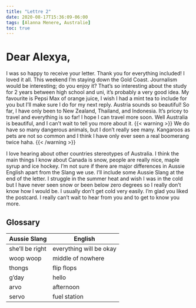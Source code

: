 ```yaml
---
title: "Lettre 2"
date: 2020-08-17T15:36:09-06:00
tags: [Alanna Menere, Australie]
toc: true
---
```

# Dear Alexya, 
I was so happy to receive your letter. Thank you for everything included! I loved it all. This weekend I’m staying down the Gold Coast. Journalism would be interesting; do you enjoy it? That’s so interesting about the study for 2 years between high school and uni, it’s probably a very good idea. My favourite is Pepsi Max of orange juice, I wish I had a mint tea to include for you but I’ll make sure I do for my next reply. Austria sounds so beautiful! So far, I have only been to New Zealand, Thailand, and Indonesia. It’s pricey to travel and everything is so far! I hope I can travel more soon. Well Australia is beautiful, and I can’t wait to tell you more about it. 
{{< warning >}}
  We do have so many dangerous animals, but I don’t really see many. Kangaroos as pets are not so common and I think I have only ever seen a real boomerang twice haha.
{{< /warning >}}

I love hearing about other countries stereotypes of Australia. I think the main things I know about Canada is snow, people are really nice, maple syrup and ice hockey. I’m not sure if there are major differences in Aussie English apart from the Slang we use. I’ll include some Aussie Slang at the end of the letter. I struggle in the summer heat and wish I was in the cold but I have never seen snow or been below zero degrees so I really don’t know how I would be. I usually don’t get cold very easily. I’m glad you liked the postcard. I really can’t wait to hear from you and to get to know you more.

## Glossary 
| Aussie Slang  | English |
|---------|--------|
| she’ll be right     | everything will be okay  |
| woop woop     | middle of nowhere   |
| thongs | flip flops  |
| g’day     | hello  |
| arvo     | afternoon   |
| servo | fuel station  |
